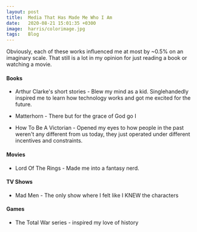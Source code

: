 ```yaml
---
layout: post
title:  Media That Has Made Me Who I Am
date:   2020-08-21 15:01:35 +0300
image:  harris/colorimage.jpg
tags:   Blog
---
```


Obviously, each of these works influenced me at most by ~0.5% on an imaginary scale. That still is a lot in my opinion for just reading a book or watching a movie. 

#### Books

* Arthur Clarke's short stories - Blew my mind as a kid. Singlehandedly inspired me to learn how technology works and got me excited for the future.

* Matterhorn - There but for the grace of God go I

* How To Be A Victorian - Opened my eyes to how people in the past weren't any different from us today, they just operated under different incentives and constraints.

#### Movies

* Lord Of The Rings - Made me into a fantasy nerd.

#### TV Shows

* Mad Men - The only show where I felt like I KNEW the characters

#### Games

* The Total War series - inspired my love of history
